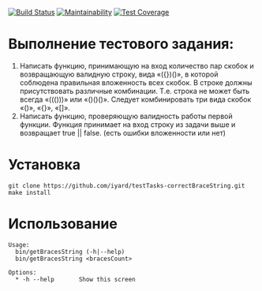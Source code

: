 [![Build Status](https://travis-ci.org/iyard/testTasks-correctBraceString.svg?branch=master)](https://travis-ci.org/iyard/testTasks-correctBraceString)
[![Maintainability](https://api.codeclimate.com/v1/badges/d37fdf96dd24e69a117b/maintainability)](https://codeclimate.com/github/iyard/testTasks-correctBraceString/maintainability)
[![Test Coverage](https://api.codeclimate.com/v1/badges/d37fdf96dd24e69a117b/test_coverage)](https://codeclimate.com/github/iyard/testTasks-correctBraceString/test_coverage)

# Выполнение тестового задания:
1. Написать функцию, принимающую на вход количество пар скобок и возвращающую валидную строку, вида «({})()», в которой соблюдена правильная вложенность всех скобок.
В строке должны присутствовать различные комбинации. Т.е. строка не может быть  всегда «((()))» или «()()()». Следует комбинировать три вида скобок «()», «{}», «[]».
2. Написать функцию, проверяющую валидность работы первой функции. Функция принимает на вход строку из задачи выше и возвращает true || false. (есть ошибки вложенности или нет)

# Установка
```
git clone https://github.com/iyard/testTasks-correctBraceString.git
make install
```
# Использование
```
Usage:
  bin/getBracesString (-h|--help)
  bin/getBracesString <bracesCount>

Options:
  * -h --help     	Show this screen
```
